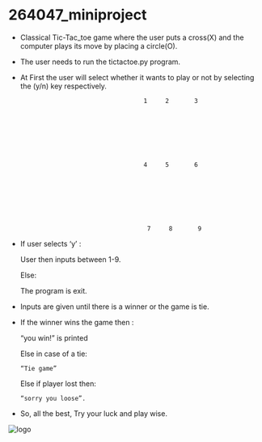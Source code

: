 # 264047_miniproject

* Classical Tic-Tac_toe game where the user puts a cross(X) and the computer plays its move by placing a circle(O).

* The user needs to run the tictactoe.py program.

* At First the user will select whether it wants to play or not by selecting the (y/n) key respectively.




                                        1     2       3
                  







                                        4     5       6 








                                         7     8       9


* If user selects ‘y’ :

     User then inputs between 1-9.

    Else:

     The program is exit.


* Inputs are given until there is a winner or the game is tie.



* If the winner wins the game then :

    “you win!” is printed

    Else in case of a tie:

      “Tie game”

    Else if player lost then:

      “sorry you loose”.


* So, all the best, Try your luck and play wise.

![logo](https://user-images.githubusercontent.com/80501919/116712432-792ae980-a9f1-11eb-913f-0d14492321b2.png)




